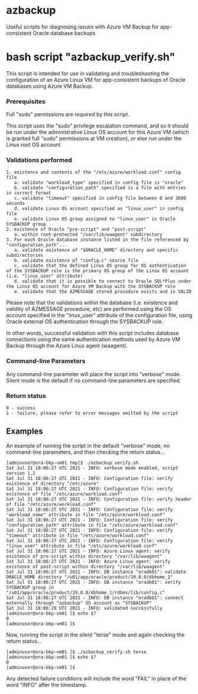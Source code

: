 # azbackup
Useful scripts for diagnosing issues with Azure VM Backup for app-consistent Oracle database backups

# bash script "azbackup_verify.sh"

This script is intended for use in validating and troubleshooting the configuration of an Azure Linux VM for app-consistent backups of Oracle databases using Azure VM Backup.

### Prerequisites

Full "sudo" permissions are *required* by this script.

This script uses the "sudo" privilege escalation command, and so it should be run under the administrative Linux OS account for this Azure VM (which is granted full "sudo" permissions at VM creation), or else run under the Linux root OS account.

### Validations performed

    1. existence and contents of the "/etc/azure/workload.conf" config file
       a. validate "workload_type" specified in config file is "oracle"
       b. validate "configuration_path" specified is a file with entries in correct format
       c. validate "timeout" specified in config file between 0 and 3600 seconds
       d. validate Linux OS account specified as "linux_user" in config file
       e. validate Linux OS group assigned to "linux_user" is Oracle SYSBACKUP group
    2. existence of Oracle "pre-script" and "post-script"
       a. within root-protected "/var/lib/waagent" subdirectory
    3. For each Oracle database instance listed in the file referenced by "configuration_path"...
       a. validate existence of "$ORACLE_HOME" directory and specific subdirectories
       b. validate existence of "config.c" source file
       c. validate that the defined Linux OS group for OS authentication of the SYSBACKUP role is the primary OS group of the Linux OS account (i.e. "linux_user" attribute)
       d. validate that it is possible to connect to Oracle SQL*Plus under the Linux OS account for Azure VM Backup with the SYSBACKUP role
       e. validate that the AZMESSAGE stored procedure exists and is VALID

Please note that the validations within the database (i.e. existence and validity of AZMESSAGE procedure, etc) are performed using the OS account specified in the "linux_user" attribute of the configuration file, using Oracle external OS authentication through the SYSBACKUP role.

In other words, successful validation with this script includes database connections using the same authentication methods used by Azure VM Backup through the Azure Linux agent (waagent).

### Command-line Parameters
Any command-line parameter will place the script into "verbose" mode.  Silent mode is the default if no command-line parameters are specified.
       
### Return status
    0 - success
    1 - failure, please refer to error messages emitted by the script

## Examples

An example of running the script in the default "verbose" mode, no command-line parameters, and then checking the return status...


    [adminuser@ora-bkp-vm01 tmp]$ ./azbackup_verify.sh
    Sat Jul 31 18:06:27 UTC 2021 - INFO: verbose mode enabled, script version 1.2
    Sat Jul 31 18:06:27 UTC 2021 - INFO: Configuration file: verify existence of directory "/etc/azure"
    Sat Jul 31 18:06:27 UTC 2021 - INFO: Configuration file: verify existence of file "/etc/azure/workload.conf"
    Sat Jul 31 18:06:27 UTC 2021 - INFO: Configuration file: verify header of file "/etc/azure/workload.conf"
    Sat Jul 31 18:06:27 UTC 2021 - INFO: Configuration file: verify "workload_name" attribute in file "/etc/azure/workload.conf"
    Sat Jul 31 18:06:27 UTC 2021 - INFO: Configuration file: verify "configuration_path" attribute in file "/etc/azure/workload.conf"
    Sat Jul 31 18:06:27 UTC 2021 - INFO: Configuration file: verify "timeout" attribute in file "/etc/azure/workload.conf"
    Sat Jul 31 18:06:27 UTC 2021 - INFO: Configuration file: verify "linux_user" attribute in file "/etc/azure/workload.conf"
    Sat Jul 31 18:06:27 UTC 2021 - INFO: Azure Linux agent: verify existence of pre-script within directory "/var/lib/waagent"
    Sat Jul 31 18:06:27 UTC 2021 - INFO: Azure Linux agent: verify existence of post-script within directory "/var/lib/waagent"
    Sat Jul 31 18:06:27 UTC 2021 - INFO: DB instance "oradb01": validate ORACLE_HOME directory "/u01/app/oracle/product/19.0.0/dbhome_1"
    Sat Jul 31 18:06:27 UTC 2021 - INFO: DB instance "oradb01": verify SYSBACKUP group in "/u01/app/oracle/product/19.0.0/dbhome_1/rdbms/lib/config.c"
    Sat Jul 31 18:06:27 UTC 2021 - INFO: DB instance "oradb01": connect externally through "azbackup" OS account as "SYSBACKUP"
    Sat Jul 31 18:06:29 UTC 2021 - INFO: validated successfully
    [adminuser@ora-bkp-vm01 ]$ echo $?
    0
    [adminuser@ora-bkp-vm01 ]$ 


Now, running the script in the silent "terse" mode and again checking the return status...


    [adminuser@ora-bkp-vm01 ]$ ./azbackup_verify.sh terse
    [adminuser@ora-bkp-vm01 ]$ echo $?
    0
    [adminuser@ora-bkp-vm01 ]$ 


Any detected failure conditions will include the word "FAIL" in place of the word "INFO" after the timestamp.
